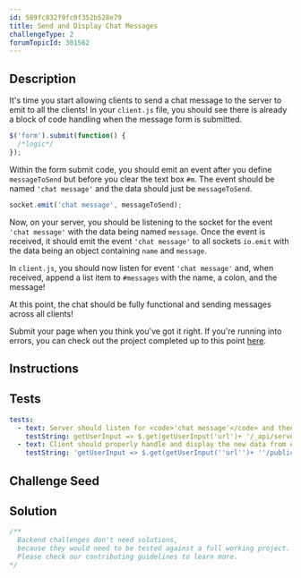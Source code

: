 ```yaml
---
id: 589fc832f9fc0f352b528e79
title: Send and Display Chat Messages
challengeType: 2
forumTopicId: 301562
---
```


## Description

<section id='description'>

It's time you start allowing clients to send a chat message to the server to emit to all the clients! In your <code>client.js</code> file, you should see there is already a block of code handling when the message form is submitted.

```js
$('form').submit(function() {
  /*logic*/
});
```

Within the form submit code, you should emit an event after you define <code>messageToSend</code> but before you clear the text box <code>#m</code>. The event should be named <code>'chat message'</code> and the data should just be <code>messageToSend</code>.

```js
socket.emit('chat message', messageToSend);
```

Now, on your server, you should be listening to the socket for the event <code>'chat message'</code> with the data being named <code>message</code>. Once the event is received, it should emit the event <code>'chat message'</code> to all sockets <code>io.emit</code> with the data being an object containing <code>name</code> and <code>message</code>.

In <code>client.js</code>, you should now listen for event <code>'chat message'</code> and, when received, append a list item to <code>#messages</code> with the name, a colon, and the message!

At this point, the chat should be fully functional and sending messages across all clients!

Submit your page when you think you've got it right. If you're running into errors, you can check out the project completed up to this point <a href='https://gist.github.com/camperbot/d7af9864375207e254f73262976d2016' target='_blank'>here</a>.

</section>

## Instructions

<section id='instructions'>

</section>

## Tests
<section id='tests'>

```yml
tests:
  - text: Server should listen for <code>'chat message'</code> and then emit it properly.
    testString: getUserInput => $.get(getUserInput('url')+ '/_api/server.js') .then(data => { assert.match(data, /socket.on.*('|")chat message('|")[^]*io.emit.*('|")chat message('|").*name.*message/gis, 'Your server should listen to the socket for "chat message" then emit to all users "chat message" with name and message in the data object'); }, xhr => { throw new Error(xhr.statusText); })
  - text: Client should properly handle and display the new data from event <code>'chat message'</code>.
    testString: 'getUserInput => $.get(getUserInput(''url'')+ ''/public/client.js'') .then(data => { assert.match(data, /socket.on.*(''|")chat message(''|")[^]*messages.*li/gis, ''You should append a list item to #messages on your client within the "chat message" event listener to display the new message''); }, xhr => { throw new Error(xhr.statusText); })'
```

</section>

## Challenge Seed

<section id='challengeSeed'>

</section>

## Solution

<section id='solution'>

```js
/**
  Backend challenges don't need solutions, 
  because they would need to be tested against a full working project. 
  Please check our contributing guidelines to learn more.
*/
```

</section>
